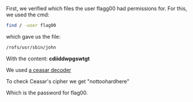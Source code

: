 First, we verified which files the user flagg00 had permissions for.
For this, we used the cmd:

```bash
find / -user flag00
```

which gave us the file:

```bash
/rofs/usr/sbin/john
```

With the content:
**cdiiddwpgswtgt**

We used [a ceasar decoder](https://www.dcode.fr/chiffre-cesar)

To check Ceasar's cipher we get "nottoohardhere"

Which is the password for flag00.
